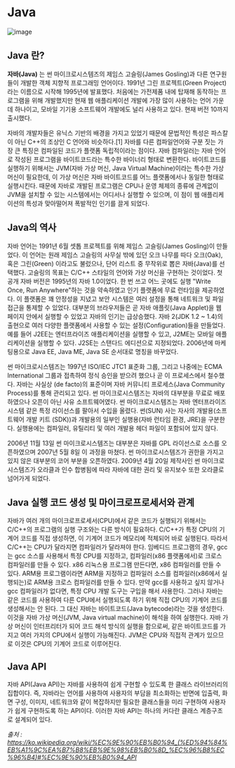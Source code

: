 # Java

![image](https://github.com/siilver94/Java/assets/57824945/d69714b1-0c0c-4a29-9e12-4db0697fb732)


## Java 란?
**자바(Java)** 는 썬 마이크로시스템즈의 제임스 고슬링(James Gosling)과 다른 연구원들이 개발한 객체 지향적 프로그래밍 언어이다. 1991년 그린 프로젝트(Green Project)라는 이름으로 시작해 1995년에 발표했다. 처음에는 가전제품 내에 탑재해 동작하는 프로그램을 위해 개발했지만 현재 웹 애플리케이션 개발에 가장 많이 사용하는 언어 가운데 하나이고, 모바일 기기용 소프트웨어 개발에도 널리 사용하고 있다. 현재 버전 10까지 출시했다.

자바의 개발자들은 유닉스 기반의 배경을 가지고 있었기 때문에 문법적인 특성은 파스칼이 아닌 C++의 조상인 C 언어와 비슷하다.[1] 자바를 다른 컴파일언어와 구분 짓는 가장 큰 특징은 컴파일된 코드가 플랫폼 독립적이라는 점이다. 자바 컴파일러는 자바 언어로 작성된 프로그램을 바이트코드라는 특수한 바이너리 형태로 변환한다. 바이트코드를 실행하기 위해서는 JVM(자바 가상 머신, Java Virtual Machine)이라는 특수한 가상 머신이 필요한데, 이 가상 머신은 자바 바이트코드를 어느 플랫폼에서나 동일한 형태로 실행시킨다. 때문에 자바로 개발된 프로그램은 CPU나 운영 체제의 종류에 관계없이 JVM을 설치할 수 있는 시스템에서는 어디서나 실행할 수 있으며, 이 점이 웹 애플리케이션의 특성과 맞아떨어져 폭발적인 인기를 끌게 되었다.

## Java의 역사

자바 언어는 1991년 6월 셋톱 프로젝트를 위해 제임스 고슬링(James Gosling)이 만들었다. 이 언어는 원래 제임스 고슬링의 사무실 밖에 있던 오크 나무를 따다 오크(Oak), 혹은 그린(Green) 이라고도 불렀으나, 단어 리스트 중 무작위로 뽑은 자바(Java)를 선택했다. 고슬링의 목표는 C/C++ 스타일의 언어와 가상 머신을 구현하는 것이었다. 첫 공개 자바 버전은 1995년의 자바 1.0이었다. 한 번 쓰고 어느 곳에도 실행 "Write Once, Run Anywhere"하는 것을 약속하였고 인기 플랫폼에 무료 런타임을 제공하였다. 이 플랫폼은 꽤 안정성을 지녔고 보안 시스템은 여러 설정을 통해 네트워크 및 파일 접근을 통제할 수 있었다. 대부분의 브라우저들은 곧 자바 애플릿(Java Applet)을 웹 페이지 안에서 실행할 수 있었고 자바의 인기는 급상승했다. 자바 2(JDK 1.2 ~ 1.4)의 출현으로 여러 다양한 플랫폼에서 사용할 수 있는 설정(Configuration)들을 만들었다. 예를 들어 J2EE는 엔터프라이즈 애플리케이션을 실행할 수 있고, J2ME는 모바일 애플리케이션을 실행할 수 있다. J2SE는 스탠다드 에디션으로 지정되었다. 2006년에 마케팅용으로 Java EE, Java ME, Java SE 순서대로 명칭을 바꾸었다.

썬 마이크로시스템즈는 1997년 ISO/IEC JTC1 표준화 그룹, 그리고 나중에는 ECMA International 그룹과 접촉하여 정식 승인을 받으려 했으나 곧 이 프로세스에서 철수했다. 자바는 사실상 (de facto)의 표준이며 자바 커뮤니티 프로세스(Java Community Process)를 통해 관리되고 있다. 썬 마이크로시스템즈는 자바의 대부분을 무료로 배포하였으나 오픈이 아닌 사유 소프트웨어였다. 썬 마이크로시스템즈는 자바 엔터프라이즈 시스템 같은 특정 라이선스를 팔아서 수입을 올렸다. 썬(SUN) 사는 자사의 개발용(소프트웨어 개발 키트 (SDK))과 개발용의 일부인 실행용(자바 런타임 환경, JRE)을 구분한다. 실행용에는 컴파일러, 유틸리티 및 여러 개발용 헤더 파일이 포함되어 있지 않다.

2006년 11월 13일 썬 마이크로시스템즈는 대부분은 자바를 GPL 라이선스로 소스를 오픈하였으며 2007년 5월 8일 이 과정을 마쳤다. 썬 마이크로시스템즈가 권한을 가지고 있지 않은 대부분의 코어 부분을 오픈하였다. 2009년 4월 20일 제작사인 썬 마이크로시스템즈가 오라클과 인수 합병됨에 따라 자바에 대한 권리 및 유지보수 또한 오라클로 넘어가게 되었다.

## Java 실행 코드 생성 및 마이크로프로세서와 관계

자바가 여러 개의 마이크로프로세서(CPU)에서 같은 코드가 실행되기 위해서는 C/C++의 프로그램의 실행 구조와는 다른 방식이 필요하다. C/C++가 특정 CPU의 기계어 코드를 직접 생성하면, 이 기계어 코드가 메모리에 적체되어 바로 실행된다. 따라서 C/C++는 CPU가 달라지면 컴파일러가 달라져야 한다. 임베디드 프로그램의 경우, gcc는 gcc 소스를 사용해서 특정 CPU를 지정하고, 컴파일러(x86 플랫폼에서)로 크로스 컴파일러를 만들 수 있다. x86 리눅스용 프로그램 만든다면, x86 컴파일러를 만들 수 있다. ARM용 프로그램이라면 ARM을 지정하고 컴파일러 소스를 컴파일러(x86에서 실행되는)로 ARM용 크로스 컴파일러를 만들 수 있다. 만약 gcc를 사용하고 싶지 않거나 gcc 컴파일러가 없다면, 특정 CPU 개발 도구는 구입을 해서 사용한다. 그러나 자바는 같은 코드를 사용하여 다른 CPU에서 실행되도록 하기 위해 직접 CPU의 기계어 코드를 생성해서는 안 된다. 그 대신 자바는 바이트코드(Java bytecode)라는 것을 생성한다. 이것을 자바 가상 머신(JVM, Java virtual machine)이 해석을 하여 실행한다. 자바 가상 머신이 인터프리터가 되어 코드 해석 방식의 실행을 함으로써, 같은 바이트코드를 가지고 여러 가지의 CPU에서 실행이 가능해진다. JVM은 CPU와 직접적 관계가 있으므로 이것은 CPU의 기계어 코드로 이루어진다.

## Java API

자바 API(Java API)는 자바를 사용하여 쉽게 구현할 수 있도록 한 클래스 라이브러리의 집합이다. 즉, 자바라는 언어를 사용하여 사용자의 부담을 최소화하는 반면에 입출력, 화면 구성, 이미지, 네트워크와 같이 복잡하지만 필요한 클래스들을 미리 구현하여 사용자가 쉽게 구현하도록 하는 API이다. 이러한 자바 API는 하나의 커다란 클래스 계층구조로 설계되어 있다.


*출처 : https://ko.wikipedia.org/wiki/%EC%9E%90%EB%B0%94_(%ED%94%84%EB%A1%9C%EA%B7%B8%EB%9E%98%EB%B0%8D_%EC%96%B8%EC%96%B4)#%EC%9E%90%EB%B0%94_API*
